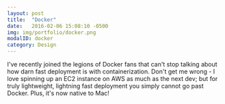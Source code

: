 ```yaml
---
layout: post
title:  "Docker"
date:   2016-02-06 15:08:10 -0500
img: img/portfolio/docker.png
modalID: docker
category: Design
---
```

I've recently joined the legions of Docker fans that can't stop talking about how darn fast deployment is with containerization. Don't get me wrong - I love spinning up an EC2 instance on AWS as much as the next dev; but for truly lightweight, lightning fast deployment you simply cannot go past Docker. Plus, it's now native to Mac!